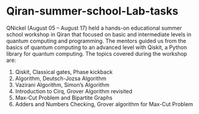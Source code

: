 # Qiran-summer-school-Lab-tasks
QNickel (August 05 – August 17) held a hands-on educational summer school workshop in Qiran that focused on basic and intermediate levels in quantum computing and programming.
The mentors guided us from the basics of quantum computing to an advanced level with Qiskit, a Python library for quantum computing.
The topics covered during the workshop are:
1. Qiskit, Classical gates, Phase kickback
2. Algorithm, Deutsch-Jozsa Algorithm
3. Vazirani Algorithm, Simon’s Algorithm
4. Introduction to Cirq, Grover Algorithm revisited
5. Max-Cut Problem and Bipartite Graphs
6. Adders and Numbers Checking, Grover algorithm for Max-Cut Problem
